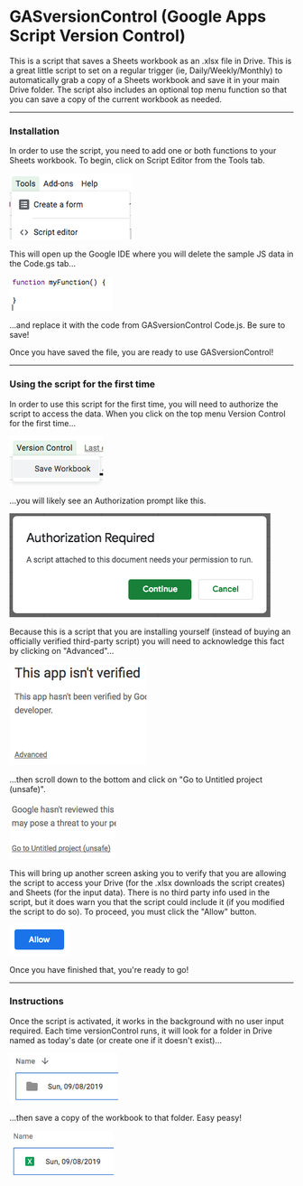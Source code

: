 # GASversionControl (Google Apps Script Version Control)
This is a script that saves a Sheets workbook as an .xlsx file in Drive. This is a great little script to set on a regular trigger (ie, Daily/Weekly/Monthly) to automatically grab a copy of a Sheets workbook and save it in your main Drive folder. The script also includes an optional top menu function so that you can save a copy of the current workbook as needed.

---
### Installation

In order to use the script, you need to add one or both functions to your Sheets workbook.   To begin, click on Script Editor from the Tools tab.

![Script Editor Menu Screenshot](screenshots/scriptEditor.png?raw=true "Script Editor")

This will open up the Google IDE where you will delete the sample JS data in the Code.gs tab...

![Sample JS Data Screenshot](screenshots/sampleJS.png?raw=true "Sample JS function")

...and replace it with the code from GASversionControl Code.js.  Be sure to save!

Once you have saved the file, you are ready to use GASversionControl!

---
### Using the script for the first time

In order to use this script for the first time, you will need to authorize the script to access the data.  When you click on the top menu Version Control for the first time... 

![Top Menu Screenshot](screenshots/Menu.png?raw=true "Version Control Menu")

...you will likely see an Authorization prompt like this. 

![Authorization Screenshot](screenshots/Authorization.png?raw=true "Authorization")

Because this is a script that you are installing yourself (instead of buying an officially verified third-party script) you will need to acknowledge this fact by clicking on "Advanced"...

![Not Verified Screenshot](screenshots/notVerified.png?raw=true "Not Verified")

...then scroll down to the bottom and click on "Go to Untitled project (unsafe)".

![Unsafe Screenshot](screenshots/Unsafe.png?raw=true "Unsafe")

This will bring up another screen asking you to verify that you are allowing the script to access your Drive (for the .xlsx downloads the script creates) and Sheets (for the input data).  There is no third party info used in the script, but it does warn you that the script could include it (if you modified the script to do so).  To proceed, you must click the "Allow" button.

![Allow Screenshot](screenshots/Allow.png?raw=true "Allow")

Once you have finished that, you're ready to go!

---
### Instructions

Once the script is activated, it works in the background with no user input required.  Each time versionControl runs, it will look for a folder in Drive named as today's date (or create one if it doesn't exist)... 

![Folder Screenshot](screenshots/Folder.png?raw=true "Folder")

...then save a copy of the workbook to that folder.  Easy peasy!

![Workbook Screenshot](screenshots/Workbook.png?raw=true "Workbook")
